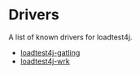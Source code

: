# Drivers

A list of known drivers for loadtest4j.

* [loadtest4j-gatling](https://github.com/loadtest4j/loadtest4j-gatling)
* [loadtest4j-wrk](https://github.com/loadtest4j/loadtest4j-wrk)
